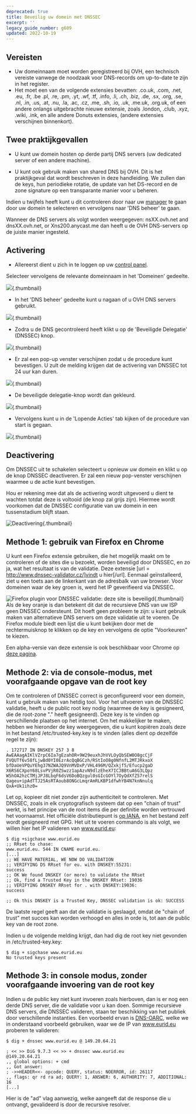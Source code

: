 ```yaml
---
deprecated: true
title: Beveilig uw domein met DNSSEC
excerpt: ''
legacy_guide_number: g609
updated: 2022-10-19
---
```



## Vereisten

- Uw domeinnaam moet worden geregistreerd bij OVH, een technisch vereiste vanwege de noodzaak voor DNS-records om up-to-date te zijn in het register.
- Het moet een van de volgende extensies bevatten: .co.uk, .com, .net, .eu, .fr, .be .pl, .re, .pm, .yt, .wf, .tf, .info, .li, .ch, .biz, .de, .sx, .org, .se, .nl, .in, .us, .at, .nu, .la, .ac, .cz, .me, .sh, .io, .uk, .me.uk, .org.uk, of een andere onlangs uitgebrachte nieuwe extensie, zoals .london, .club, .xyz, .wiki, .ink, en alle andere Donuts extensies, (andere extensies verschijnen binnenkort).




## Twee praktijkgevallen

- U kunt uw domein hosten op derde partij DNS servers (uw dedicated server of een andere machine). 

- U kunt ook gebruik maken van shared DNS bij OVH. Dit is het praktijkgeval dat wordt beschreven in deze handleiding. We zullen dan de keys, hun periodieke rotatie, de update van het DS-record en de zone signature op een transparante manier voor u beheren.


Indien u twijfels heeft kunt u dit controleren door naar uw [manager](https://www.ovh.com/manager/web) te gaan door uw domein te selecteren en vervolgens naar 'DNS beheer' te gaan. 

Wanneer de DNS servers als volgt worden weergegeven: 
nsXX.ovh.net and dnsXX.ovh.net, or Xns200.anycast.me dan heeft u de OVH DNS-servers op de juiste manier ingesteld.


## Activering

- Allereerst dient u zich in te loggen op uw [control panel](https://www.ovh.com/manager/web).


Selecteer vervolgens de relevante domeinnaam in het 'Domeinen' gedeelte.

![](images/2896.png){.thumbnail}

- In het 'DNS beheer' gedeelte kunt u nagaan of u OVH DNS servers gebruikt.



![](images/3966.png){.thumbnail}

- Zodra u de DNS gecontroleerd heeft klikt u op de 'Beveiligde Delegatie' (DNSSEC) knop.



![](images/3967.png){.thumbnail}

- Er zal een pop-up venster verschijnen zodat u de procedure kunt bevestigen. U zult de melding krijgen dat de activering van DNSSEC tot 24 uur kan duren.



![](images/2895.png){.thumbnail}

- De beveiligde delegatie-knop wordt dan gekleurd.



![](images/3968.png){.thumbnail}

- Vervolgens kunt u in de 'Lopende Acties' tab kijken of de procedure van start is gegaan.



![](images/3969.png){.thumbnail}


## Deactivering
Om DNSSEC uit te schakelen selecteert u opnieuw uw domein en klikt u op de knop  DNSSEC deactiveren. Er zal een nieuw pop-venster verschijnen waarmee u de actie kunt bevestigen.   

Hou er rekening mee dat als de activering wordt uitgevoerd u dient te wachten totdat deze is voltooid (de knop zal grijs zijn). Hiermee wordt voorkomen dat de DNSSEC configuratie van uw domein in een tussenstadium blijft staan.

![Deactivering](images/3970.png){.thumbnail}


## Methode 1: gebruik van Firefox en Chrome
U kunt een Firefox extensie gebruiken, die het mogelijk maakt om te controleren of de sites die u bezoekt, worden beveiligd door DNSSEC, en zo ja, wat het resultaat is van de validatie. Deze extensie [url = http://www.dnssec-validator.cz/]vindt u hier[/url]. Eenmaal geïnstalleerd, ziet u een toets aan de linkerkant van de adresbalk van uw browser. Voor domeinen waar de key groen is, werd het IP geverifieerd via DNSSEC.

![Firefox plugin voor DNSSEC validatie: deze site is beveiligd](images/119.png){.thumbnail}
Als de key oranje is dan betekent dit dat de recursieve DNS van uw ISP geen DNSSEC ondersteunt. Dit hoeft geen probleem te zijn: u kunt gebruik maken van alternatieve DNS servers om deze validatie uit te voeren. De Firefox module biedt een lijst die u kunt bekijken door met de rechtermuisknop te klikken op de key en vervolgens de optie "Voorkeuren" te kiezen.

Een alpha-versie van deze extensie is ook beschikbaar voor Chrome op [deze pagina](https://chrome.google.com/webstore/detail/hpmbmjbcmglolhjdcbicfdhmgmcoeknm).


## Methode 2: via de console-modus, met voorafgaande opgave van de root key
Om te controleren of DNSSEC correct is geconfigureerd voor een domein, kunt u gebruik maken van hetdig tool. Voor het uitvoeren van de DNSSEC validatie, heeft u de public root key nodig (waarmee de key is gesigneerd, die de root-zone "." heeft gesigneerd). Deze key is te vinden op verschillende plaatsen op het internet. Om het makkelijker te maken, hebben we hieronder de key weergegeven, die u kunt kopiëren zoals deze in het bestand /etc/trusted-key.key is te vinden (alles dient op dezelfde regel te zijn):


```
. 172717 IN DNSKEY 257 3 8 AwEAAagAIKlVZrpC6Ia7gEzahOR+9W29euxhJhVVLOyQbSEW0O8gcCjF
FVQUTf6v58fLjwBd0YI0EzrAcQqBGCzh/RStIoO8g0NfnfL2MTJRkxoX
bfDaUeVPQuYEhg37NZWAJQ9VnMVDxP/VHL496M/QZxkjf5/Efucp2gaD
X6RS6CXpoY68LsvPVjR0ZSwzz1apAzvN9dlzEheX7ICJBBtuA6G3LQpz
W5hOA2hzCTMjJPJ8LbqF6dsV6DoBQzgul0sGIcGOYl7OyQdXfZ57relS
Qageu+ipAdTTJ25AsRTAoub8ONGcLmqrAmRLKBP1dfwhYB4N7knNnulq
QxA+Uk1ihz0=
```


Let op, kopieer dit niet zonder zijn authenticiteit te controleren. Met DNSSEC, zoals in elk cryptografisch systeem dat op een "chain of trust" werkt, is het principe van de root items die per definitie worden vertrouwd het voornaamst. Het officiële distributiepunt is [op IANA](https://data.iana.org/root-anchors/), en het bestand zelf wordt gesigneerd met GPG.
Het uit te voeren commando is als volgt, we willen hier het IP valideren van www.eurid.eu:

```
$ dig +sigchase www.eurid.eu
;; RRset to chase:
www.eurid.eu. 544 IN CNAME eurid.eu.
[...]
;; WE HAVE MATERIAL, WE NOW DO VALIDATION
;; VERIFYING DS RRset for eu. with DNSKEY:55231: 
success
;; OK We found DNSKEY (or more) to validate the RRset
;; Ok, find a Trusted Key in the DNSKEY RRset: 19036
;; VERIFYING DNSKEY RRset for . with DNSKEY:19036: 
success

;; Ok this DNSKEY is a Trusted Key, DNSSEC validation is ok: SUCCESS
```


De laatste regel geeft aan dat de validatie is geslaagd, omdat de "chain of trust" met succes kan worden verhoogd en alles in orde is, tot aan de public key van de root zone.

Indien u de volgende melding krijgt, dan had dig de root key niet gevonden in /etc/trusted-key.key:

```
$ dig + sigchase www.eurid.eu
No trusted keys present
```




## Methode 3: in console modus, zonder voorafgaande invoering van de root key
Indien u de public key niet kunt invoeren zoals hierboven, dan is er nog een derde DNS server, die de validatie voor u kan doen. Sommige recursieve DNS servers, die DNSSEC valideren, staan ter beschikking van het publiek door verschillende instanties. Een voorbeeld ervan is [DNS-OARC](https://www.dns-oarc.net/oarc/services/odvr), welke we in onderstaand voorbeeld gebruiken, waar we de IP van www.eurid.eu proberen te valideren:


```
$ dig + dnssec www.eurid.eu @ 149.20.64.21

; << >> DiG 9.7.3 << >> + dnssec www.eurid.eu 
@149.20.64.21
,, global options: + cmd
,, Got answer:
; ->>HEADER<<- opcode: QUERY, status: NOERROR, id: 26117
,, flags: qr rd ra ad; QUERY: 1, ANSWER: 6, AUTHORITY: 7, ADDITIONAL: 16
[...]
```


Hier is de "ad" vlag aanwezig, welke aangeeft dat de response die u ontvangt, gevalideerd is door de recursive resolver.

